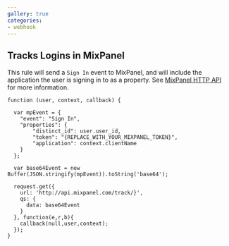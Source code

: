 ```yaml
---
gallery: true
categories:
- webhook
---
```

## Tracks Logins in MixPanel

This rule will send a `Sign In` event to MixPanel, and will include the application the user is signing in to as a property. See [MixPanel HTTP API](https://mixpanel.com/help/reference/http) for more information.


```
function (user, context, callback) {

  var mpEvent = {
    "event": "Sign In",
    "properties": {
        "distinct_id": user.user_id,
        "token": "{REPLACE_WITH_YOUR_MIXPANEL_TOKEN}",
        "application": context.clientName
    }
  };

  var base64Event = new Buffer(JSON.stringify(mpEvent)).toString('base64');

  request.get({
    url: 'http://api.mixpanel.com/track/}',
    qs: {
      data: base64Event
    }
  }, function(e,r,b){
    callback(null,user,context);
  });
}
```
